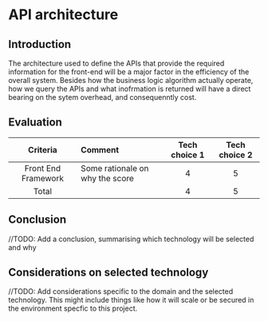 # API architecture

## Introduction

The architecture used to define the APIs that provide the required information for the front-end will be a major factor in the efficiency of the overall system. Besides how the business logic algorithm actually operate, how we query the APIs and what inofrmation is returned will have a direct bearing on the sytem overhead, and consequenntly cost.


## Evaluation

| Criteria | Comment | Tech choice 1 | Tech choice 2 |
|:--------:|:--------|:---------------:|:-----------:|
| Front End Framework | Some rationale on why the score | 4 | 5 |
|Total||4|5|

## Conclusion

//TODO: Add a conclusion, summarising which technology will be selected and why

## Considerations on selected technology 

//TODO: Add considerations specific to the domain and the selected technology. This might include things like how it will scale or be secured in the environment specfic to this project.